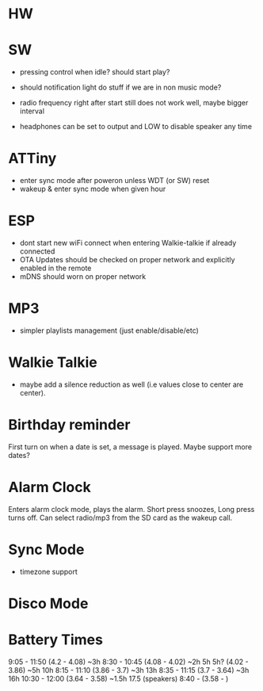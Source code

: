 # HW

# SW

- pressing control when idle? should start play?

- should notification light do stuff if we are in non music mode? 

- radio frequency right after start still does not work well, maybe bigger interval

- headphones can be set to output and LOW to disable speaker any time

# ATTiny

- enter sync mode after poweron unless WDT (or SW) reset
- wakeup & enter sync mode when given hour

# ESP

- dont start new wiFi connect when entering Walkie-talkie if already connected
- OTA Updates should be checked on proper network and explicitly enabled in the remote
- mDNS should worn on proper network

# MP3

- simpler playlists management (just enable/disable/etc)

# Walkie Talkie

- maybe add a silence reduction as well (i.e values close to center are center). 

# Birthday reminder

First turn on when a date is set, a message is played. Maybe support more dates? 

# Alarm Clock

Enters alarm clock mode, plays the alarm. Short press snoozes, Long press turns off. Can select radio/mp3 from the SD card as the wakeup call. 

# Sync Mode

- timezone support

# Disco Mode


# Battery Times

9:05 - 11:50 (4.2 - 4.08)  ~3h
8:30 - 10:45 (4.08 - 4.02) ~2h 5h
5h?          (4.02 - 3.86) ~5h 10h
8:15 - 11:10 (3.86 - 3.7)  ~3h  13h
8:35 - 11:15 (3.7 - 3.64)  ~3h 16h
10:30 - 12:00 (3.64 - 3.58) ~1.5h 17.5 (speakers)
8:40 -        (3.58 - )